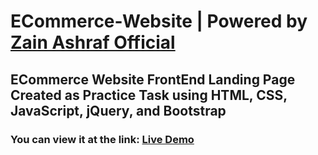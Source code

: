 # <b>ECommerce-Website | Powered by <a href="https://zainashrafofficial.com" target="_blank">Zain Ashraf Official</a></b>
## ECommerce Website FrontEnd Landing Page Created as Practice Task using HTML, CSS, JavaScript, jQuery, and Bootstrap

### You can view it at the link: <a href="https://zainashrafofficial.github.io/ECommerce-Website-2023/" target="_blank">Live Demo</a>
